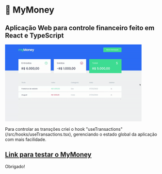 # 💸 MyMoney

## Aplicação Web para controle financeiro feito em React e TypeScript

![App Preview](/public/app-preview.gif)

Para controlar as transções criei o hook "useTransactions" (/src/hooks/useTransactions.tsx), gerenciando o estado global da aplicação com mais facilidade.

## [Link para testar o MyMoney](https://mymoney-marcello.netlify.app/)

Obrigado!
